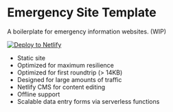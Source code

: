 # Emergency Site Template

A boilerplate for emergency information websites. (WIP)

[![Deploy to Netlify](https://www.netlify.com/img/deploy/button.svg)](https://app.netlify.com/start/deploy?repository=https://github.com/maxboeck/emergency-site)  

* Static site
* Optimized for maximum resilience
* Optimized for first roundtrip (> 14KB)
* Designed for large amounts of traffic
* Netlify CMS for content editing
* Offline support
* Scalable data entry forms via serverless functions